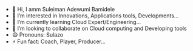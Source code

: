 - 👋 Hi, I amm Suleiman Adewumi Bamidele
- 👀 I’m interested in Innovations, Applications tools, Developments...
- 🌱 I’m currently learning Cloud Expert/Engineering...
- 💞️ I’m looking to collaborate on Cloud computing and Developing tools
- 😄 Pronouns: Sulazo
- ⚡ Fun fact: Coach, Player, Producer...

<!---
Sulazo112/Sulazo112 is a ✨ special ✨ repository because its `README.md` (this file) appears on your GitHub profile.
You can click the Preview link to take a look at your changes.
--->
